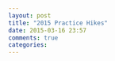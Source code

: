 ```yaml
---
layout: post
title: "2015 Practice Hikes"
date: 2015-03-16 23:57
comments: true
categories: 
---
```

